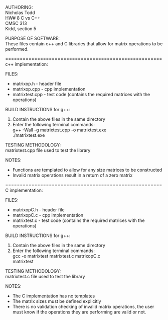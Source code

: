 AUTHORING:<br>
Nicholas Todd<br>
HW# 8 C vs C++<br>
CMSC 313<br>
Kidd, section 5

PURPOSE OF SOFTWARE:<br>
These files contain c++ and C libraries that allow for matrix operations to be performed.

======================================================<br>
c++ implementation:

FILES:
- matrixop.h - header file
- matrixop.cpp - cpp implementation
- matrixtest.cpp - test code (contains the required matrices with the operations)

BUILD INSTRUCTIONS for g++:
1. Contain the above files in the same directory
2. Enter the following terminal commands:<br>
g++ -Wall -g matrixtest.cpp -o matrixtest.exe<br>
./matrixtest.exe

TESTING METHODOLOGY:<br>
matrixtest.cpp file used to test the library

NOTES:
- Functions are templated to allow for any size matrices to be constructed
- Invalid matrix operations result in a return of a zero matrix

======================================================<br>
C implementation:

FILES:
- matrixopC.h - header file
- matrixopC.c - cpp implementation
- matrixtest.c - test code (contains the required matrices with the operations)

BUILD INSTRUCTIONS for g++:
1. Contain the above files in the same directory
2. Enter the following terminal commands:<br>
gcc -o matrixtest matrixtest.c matrixopC.c<br>
matrixtest<br>

TESTING METHODOLOGY:<br>
matrixtest.c file used to test the library

NOTES:
- The C implementation has no templates
- The matrix sizes must be defined explicitly
- There is no validation checking of invalid matrix operations, the user must know if the operations they are performing are valid or not.
